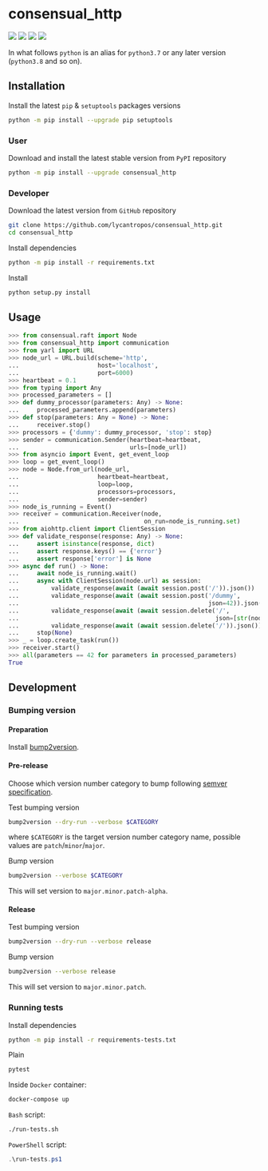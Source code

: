 consensual_http
===============

[![](https://dev.azure.com/lycantropos/consensual_http/_apis/build/status/lycantropos.consensual_http?branchName=master)](https://dev.azure.com/lycantropos/consensual_http/_build/latest?branchName=master "Azure Pipelines")
[![](https://codecov.io/gh/lycantropos/consensual_http/branch/master/graph/badge.svg)](https://codecov.io/gh/lycantropos/consensual_http "Codecov")
[![](https://img.shields.io/github/license/lycantropos/consensual_http.svg)](https://github.com/lycantropos/consensual_http/blob/master/LICENSE "License")
[![](https://badge.fury.io/py/consensual-http.svg)](https://badge.fury.io/py/consensual-http "PyPI")

In what follows `python` is an alias for `python3.7`
or any later version (`python3.8` and so on).

Installation
------------

Install the latest `pip` & `setuptools` packages versions
```bash
python -m pip install --upgrade pip setuptools
```

### User

Download and install the latest stable version from `PyPI` repository
```bash
python -m pip install --upgrade consensual_http
```

### Developer

Download the latest version from `GitHub` repository
```bash
git clone https://github.com/lycantropos/consensual_http.git
cd consensual_http
```

Install dependencies
```bash
python -m pip install -r requirements.txt
```

Install
```bash
python setup.py install
```

Usage
-----

```python
>>> from consensual.raft import Node
>>> from consensual_http import communication
>>> from yarl import URL
>>> node_url = URL.build(scheme='http',
...                      host='localhost',
...                      port=6000)
>>> heartbeat = 0.1
>>> from typing import Any
>>> processed_parameters = []
>>> def dummy_processor(parameters: Any) -> None:
...     processed_parameters.append(parameters)
>>> def stop(parameters: Any = None) -> None:
...     receiver.stop()
>>> processors = {'dummy': dummy_processor, 'stop': stop}
>>> sender = communication.Sender(heartbeat=heartbeat,
...                               urls=[node_url])
>>> from asyncio import Event, get_event_loop
>>> loop = get_event_loop()
>>> node = Node.from_url(node_url,
...                      heartbeat=heartbeat,
...                      loop=loop,
...                      processors=processors,
...                      sender=sender)
>>> node_is_running = Event()
>>> receiver = communication.Receiver(node,
...                                   on_run=node_is_running.set)
>>> from aiohttp.client import ClientSession
>>> def validate_response(response: Any) -> None:
...     assert isinstance(response, dict)
...     assert response.keys() == {'error'}
...     assert response['error'] is None
>>> async def run() -> None:
...     await node_is_running.wait()
...     async with ClientSession(node.url) as session:
...         validate_response(await (await session.post('/')).json())
...         validate_response(await (await session.post('/dummy',
...                                                     json=42)).json())
...         validate_response(await (await session.delete('/',
...                                                       json=[str(node.url)])).json())
...         validate_response(await (await session.delete('/')).json())
...     stop(None)
>>> _ = loop.create_task(run())
>>> receiver.start()
>>> all(parameters == 42 for parameters in processed_parameters)
True

```

Development
-----------

### Bumping version

#### Preparation

Install
[bump2version](https://github.com/c4urself/bump2version#installation).

#### Pre-release

Choose which version number category to bump following [semver
specification](http://semver.org/).

Test bumping version
```bash
bump2version --dry-run --verbose $CATEGORY
```

where `$CATEGORY` is the target version number category name, possible
values are `patch`/`minor`/`major`.

Bump version
```bash
bump2version --verbose $CATEGORY
```

This will set version to `major.minor.patch-alpha`. 

#### Release

Test bumping version
```bash
bump2version --dry-run --verbose release
```

Bump version
```bash
bump2version --verbose release
```

This will set version to `major.minor.patch`.

### Running tests

Install dependencies
```bash
python -m pip install -r requirements-tests.txt
```

Plain
```bash
pytest
```

Inside `Docker` container:
```bash
docker-compose up
```

`Bash` script:
```bash
./run-tests.sh
```

`PowerShell` script:
```powershell
.\run-tests.ps1
```

